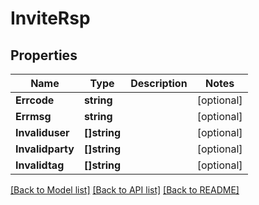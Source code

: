 # InviteRsp

## Properties

Name | Type | Description | Notes
------------ | ------------- | ------------- | -------------
**Errcode** | **string** |  | [optional] 
**Errmsg** | **string** |  | [optional] 
**Invaliduser** | **[]string** |  | [optional] 
**Invalidparty** | **[]string** |  | [optional] 
**Invalidtag** | **[]string** |  | [optional] 

[[Back to Model list]](../README.md#documentation-for-models) [[Back to API list]](../README.md#documentation-for-api-endpoints) [[Back to README]](../README.md)


